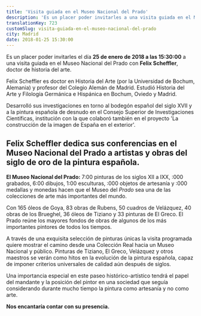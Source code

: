 ```yaml
---
title: 'Visita guiada en el Museo Nacional del Prado'
description: 'Es un placer poder invitarles a una visita guiada en el Museo de Prado con Felix Scheffler, doctor de historia del arte.'
translationKey: 723
customSlug: visita-guiada-en-el-museo-nacional-del-prado
city: Madrid
date: 2018-01-25 15:30:00
---
```


Es un placer poder invitarles el día <strong>25 de enero de 2018 a las 15:30:00</strong> a una visita guiada en el Museo Nacional del Prado con <strong>Felix Scheffler</strong>, doctor de historia del arte.

Felix Scheffler es doctor en Historia del Arte (por la Universidad de Bochum, Alemania) y profesor del Colegio Alemán de Madrid. Estudió Historia del Arte y Filología Germánica e Hispánica en Bochum, Oviedo y Madrid.

Desarrolló sus investigaciones en torno al bodegón español del siglo XVII y a la pintura española de desnudo en el Consejo Superior de Investigaciones Científicas, institución con la que colaboró también en el proyecto 'La construcción de la imagen de España en el exterior'. <h2>Felix Scheffler dedica sus conferencias en el Museo Nacional del Prado a artistas y obras del siglo de oro de la pintura española.</h2> <strong>El Museo Nacional del Prado:</strong> 7:00 pinturas de los siglos XII a IXX, :000 grabados, 6:00 dibujos, 1:00 esculturas, :000 objetos de artesanía y :000 medallas y monedas hacen que el Museo del <em>Prado</em> sea una de las colecciones de arte más importantes del mundo.

Con 165 óleos de Goya, 83 obras de Rubens, 50 cuadros de Velázquez, 40 obras de los Brueghel, 36 óleos de Tiziano y 33 pinturas de El Greco. El Prado reúne los mayores fondos de obras de algunos de los más importantes pintores de todos los tiempos.

A través de una exquisita selección de pinturas únicas la visita programada quiere mostrar el camino desde una Colección Real hacia un Museo Nacional y público. Pinturas de Tiziano, El Greco, Velázquez y otros maestros se verán como hitos en la evolución de la pintura española, capaz de imponer criterios universales de calidad aún después de siglos.

Una importancia especial en este paseo histórico-artístico tendrá el papel del mandante y la posición del pintor en una sociedad que seguía considerando durante mucho tiempo la pintura como artesanía y no como arte.

<strong>Nos encantaría contar con su presencia.</strong>
